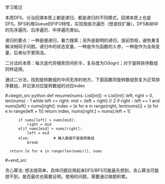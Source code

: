学习笔记

本周DFS、分治回溯本质上都是递归，都是递归的不同模式，回溯本质上也是DFS。BFS利用Queue的FIFO特性，实现按层次遍历（想波纹扩展）。DFS和树中的先序遍历、后序遍历、中序遍历类似。

递归的要点：一种是傻递归，暴力搜索；另外是聪明的递归，提前剪枝，避免重复解决相同子问题。递归中的状态变量，一种是作为函数的入参，一种是作为全局变量，后者似乎更简洁。

二分法的本质：每次迭代将搜索空间折半，复杂度为O(logn)；对于旋转排序数组同样适用。

通过二分法，找到旋转数组的中间无序的地方，下面函数将旋转数组恢复为正常排序数组，并记录对应旋转数组的对应index

#+begin_src python
  def resume(nums: List[int]) -> List[int]:
      left, right = 0, len(nums) - 1
      while left <= right:
          mid = (left + right) // 2
          if right - left == 1 and nums[left] > nums[right]:
              index = [e for e in range(right, len(nums))] + [e for e in range(left + 1)]
              return index, nums[right:] + nums[:left + 1]

          if nums[left] > nums[mid]:
              right = mid
          elif nums[mid] > nums[right]:
              left = mid
          else:           # 输入数据不是旋转数组
              break

      return [e for e in range(len(nums))], nums
#+end_src


贪心算法: 想法很简单，具体问题应用起来DFS/BFS可能最先想到，贪心算法可能想不到，是否最优也需要证明。使用的问题，需要通过做题积累。
